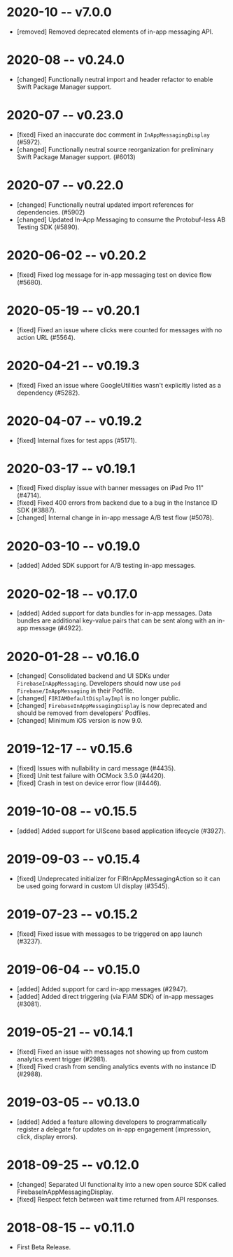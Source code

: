 # 2020-10 -- v7.0.0
- [removed] Removed deprecated elements of in-app messaging API.

# 2020-08 -- v0.24.0
- [changed] Functionally neutral import and header refactor to enable Swift Package
  Manager support.

# 2020-07 -- v0.23.0
- [fixed] Fixed an inaccurate doc comment in `InAppMessagingDisplay` (#5972).
- [changed] Functionally neutral source reorganization for preliminary Swift Package Manager support. (#6013)

# 2020-07 -- v0.22.0
- [changed] Functionally neutral updated import references for dependencies. (#5902)
- [changed] Updated In-App Messaging to consume the Protobuf-less AB Testing SDK (#5890).

# 2020-06-02 -- v0.20.2
- [fixed] Fixed log message for in-app messaging test on device flow (#5680).

# 2020-05-19 -- v0.20.1
- [fixed] Fixed an issue where clicks were counted for messages with no action URL (#5564).

# 2020-04-21 -- v0.19.3
- [fixed] Fixed an issue where GoogleUtilities wasn't explicitly listed as a dependency (#5282).

# 2020-04-07 -- v0.19.2
- [fixed] Internal fixes for test apps (#5171).

# 2020-03-17 -- v0.19.1
- [fixed] Fixed display issue with banner messages on iPad Pro 11" (#4714).
- [fixed] Fixed 400 errors from backend due to a bug in the Instance ID SDK (#3887).
- [changed] Internal change in in-app message A/B test flow (#5078).

# 2020-03-10 -- v0.19.0
- [added] Added SDK support for A/B testing in-app messages.

# 2020-02-18 -- v0.17.0
- [added] Added support for data bundles for in-app messages. Data bundles are additional key-value pairs that can be sent along with an in-app message (#4922).

# 2020-01-28 -- v0.16.0
- [changed] Consolidated backend and UI SDKs under `FirebaseInAppMessaging`. Developers should now use `pod Firebase/InAppMessaging` in their Podfile.
- [changed] `FIRIAMDefaultDisplayImpl` is no longer public.
- [changed] `FirebaseInAppMessagingDisplay` is now deprecated and should be removed from developers' Podfiles.
- [changed] Minimum iOS version is now 9.0.

# 2019-12-17 -- v0.15.6
- [fixed] Issues with nullability in card message (#4435).
- [fixed] Unit test failure with OCMock 3.5.0 (#4420).
- [fixed] Crash in test on device error flow (#4446).

# 2019-10-08 -- v0.15.5
- [added] Added support for UIScene based application lifecycle (#3927).

# 2019-09-03 -- v0.15.4
- [fixed] Undeprecated initializer for FIRInAppMessagingAction so it can be used going forward in custom UI display (#3545).

# 2019-07-23 -- v0.15.2
- [fixed] Fixed issue with messages to be triggered on app launch (#3237).

# 2019-06-04 -- v0.15.0
- [added] Added support for card in-app messages (#2947).
- [added] Added direct triggering (via FIAM SDK) of in-app messages (#3081).

# 2019-05-21 -- v0.14.1
- [fixed] Fixed an issue with messages not showing up from custom analytics event trigger (#2981).
- [fixed] Fixed crash from sending analytics events with no instance ID (#2988).

# 2019-03-05 -- v0.13.0
- [added] Added a feature allowing developers to programmatically register a delegate for updates on in-app engagement (impression, click, display errors).

# 2018-09-25 -- v0.12.0
- [changed] Separated UI functionality into a new open source SDK called FirebaseInAppMessagingDisplay.
- [fixed] Respect fetch between wait time returned from API responses.

# 2018-08-15 -- v0.11.0
- First Beta Release.
